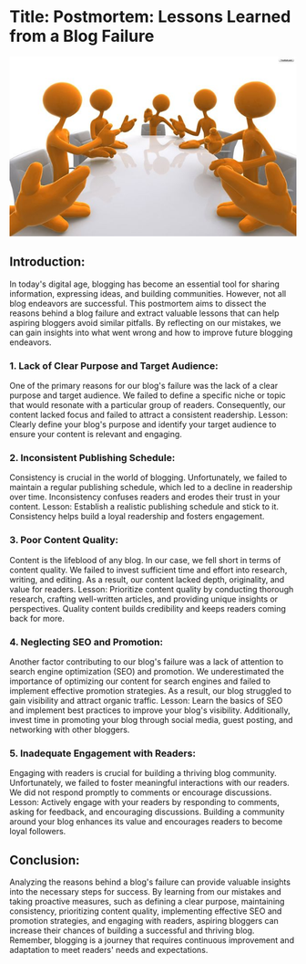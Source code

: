 # Title: Postmortem: Lessons Learned from a Blog Failure
![postmortem](post.jpg)
## Introduction:
In today's digital age, blogging has become an essential tool for sharing information, expressing ideas, and building communities. However, not all blog endeavors are successful. This postmortem aims to dissect the reasons behind a blog failure and extract valuable lessons that can help aspiring bloggers avoid similar pitfalls. By reflecting on our mistakes, we can gain insights into what went wrong and how to improve future blogging endeavors.

### 1. Lack of Clear Purpose and Target Audience:
One of the primary reasons for our blog's failure was the lack of a clear purpose and target audience. We failed to define a specific niche or topic that would resonate with a particular group of readers. Consequently, our content lacked focus and failed to attract a consistent readership. Lesson: Clearly define your blog's purpose and identify your target audience to ensure your content is relevant and engaging.

### 2. Inconsistent Publishing Schedule:
Consistency is crucial in the world of blogging. Unfortunately, we failed to maintain a regular publishing schedule, which led to a decline in readership over time. Inconsistency confuses readers and erodes their trust in your content. Lesson: Establish a realistic publishing schedule and stick to it. Consistency helps build a loyal readership and fosters engagement.

### 3. Poor Content Quality:
Content is the lifeblood of any blog. In our case, we fell short in terms of content quality. We failed to invest sufficient time and effort into research, writing, and editing. As a result, our content lacked depth, originality, and value for readers. Lesson: Prioritize content quality by conducting thorough research, crafting well-written articles, and providing unique insights or perspectives. Quality content builds credibility and keeps readers coming back for more.

### 4. Neglecting SEO and Promotion:
Another factor contributing to our blog's failure was a lack of attention to search engine optimization (SEO) and promotion. We underestimated the importance of optimizing our content for search engines and failed to implement effective promotion strategies. As a result, our blog struggled to gain visibility and attract organic traffic. Lesson: Learn the basics of SEO and implement best practices to improve your blog's visibility. Additionally, invest time in promoting your blog through social media, guest posting, and networking with other bloggers.

### 5. Inadequate Engagement with Readers:
Engaging with readers is crucial for building a thriving blog community. Unfortunately, we failed to foster meaningful interactions with our readers. We did not respond promptly to comments or encourage discussions. Lesson: Actively engage with your readers by responding to comments, asking for feedback, and encouraging discussions. Building a community around your blog enhances its value and encourages readers to become loyal followers.

## Conclusion:
Analyzing the reasons behind a blog's failure can provide valuable insights into the necessary steps for success. By learning from our mistakes and taking proactive measures, such as defining a clear purpose, maintaining consistency, prioritizing content quality, implementing effective SEO and promotion strategies, and engaging with readers, aspiring bloggers can increase their chances of building a successful and thriving blog. Remember, blogging is a journey that requires continuous improvement and adaptation to meet readers' needs and expectations.
